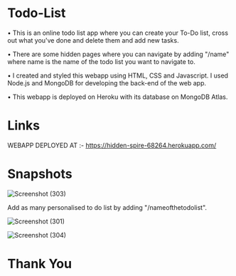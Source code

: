 # Todo-List

• This is an online todo list app where you can create your To-Do list, cross out what you've done and delete them and add new tasks.

• There are some hidden pages where you can navigate by adding "/name" where name is the name of the todo list you want to navigate to.

• I created and styled this webapp using HTML, CSS and Javascript. I used Node.js and MongoDB for developing the back-end of the web app.

• This webapp is deployed on Heroku with its database on MongoDB Atlas.


# Links

WEBAPP DEPLOYED AT :- https://hidden-spire-68264.herokuapp.com/


# Snapshots

![Screenshot (303)](https://user-images.githubusercontent.com/84066816/119372670-31883c80-bcd5-11eb-94ac-b78005b7e7f4.png)



Add as many personalised to do list by adding "/nameofthetodolist".



![Screenshot (301)](https://user-images.githubusercontent.com/84066816/119372835-66948f00-bcd5-11eb-9655-9e287b8123cc.png)

![Screenshot (304)](https://user-images.githubusercontent.com/84066816/119372864-6dbb9d00-bcd5-11eb-8de2-37a8d4ba420e.png)

# Thank You





